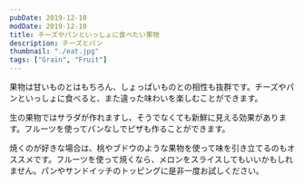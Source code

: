 ```yaml
---
pubDate: 2019-12-10
modDate: 2019-12-10
title: チーズやパンといっしょに食べたい果物
description: チーズとパン
thumbnail: "./eat.jpg"
tags: ["Grain", "Fruit"]
---
```


果物は甘いものとはもちろん、しょっぱいものとの相性も抜群です。チーズやパンといっしょに食べると、また違った味わいを楽しむことができます。

生の果物ではサラダが作れますし、そうでなくても新鮮に見える効果があります。フルーツを使ってパンなしでピザも作ることができます。

焼くのが好きな場合は、桃やブドウのような果物を使って味を引き立てるのもオススメです。フルーツを使って焼くなら、メロンをスライスしてもいいかもしれません。パンやサンドイッチのトッピングに是非一度お試しください。
